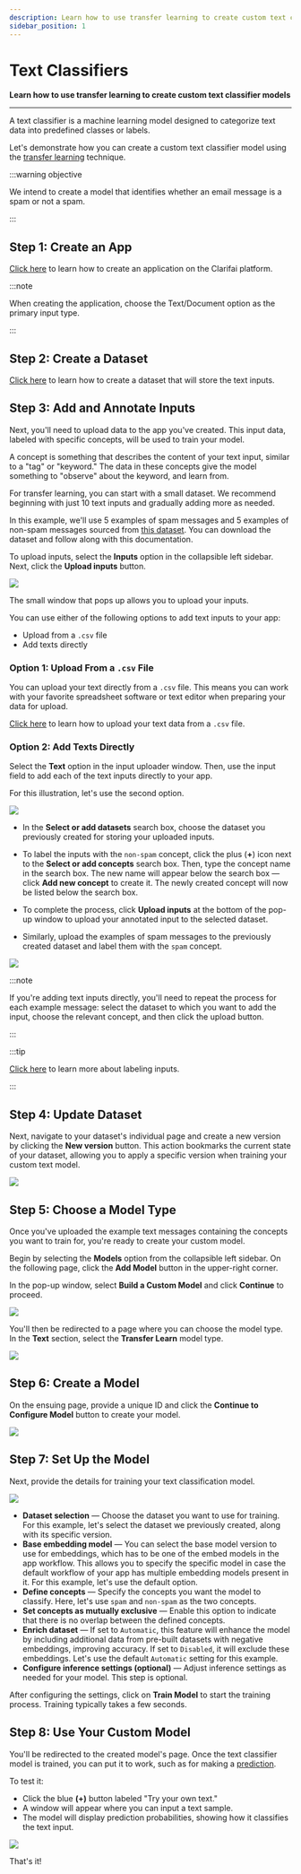 ```yaml
---
description: Learn how to use transfer learning to create custom text classifier models
sidebar_position: 1
---
```


# Text Classifiers 

**Learn how to use transfer learning to create custom text classifier models**
<hr />

A text classifier is a machine learning model designed to categorize text data into predefined classes or labels.

Let's demonstrate how you can create a custom text classifier model using the [transfer learning](README.mdx) technique.

:::warning objective

We intend to create a model that identifies whether an email message is a spam or not a spam. 

:::

## Step 1: Create an App

[Click here](https://docs.clarifai.com/clarifai-basics/applications/create-an-application/#create-an-application-on-the-portal) to learn how to create an application on the Clarifai platform.

:::note

When creating the application, choose the Text/Document option as the primary input type.

:::

## Step 2: Create a Dataset

[Click here](https://docs.clarifai.com/portal-guide/datasets/create-get-update-delete/#create-a-new-dataset) to learn how to create a dataset that will store the text inputs. 

## Step 3: Add and Annotate Inputs

Next, you'll need to upload data to the app you've created. This input data, labeled with specific concepts, will be used to train your model. 

A concept is something that describes the content of your text input, similar to a "tag" or "keyword." The data in these concepts give the model something to "observe" about the keyword, and learn from.

For transfer learning, you can start with a small dataset. We recommend beginning with just 10 text inputs and gradually adding more as needed. 

In this example, we'll use 5 examples of spam messages and 5 examples of non-spam messages sourced from [this dataset](https://www.kaggle.com/datasets/datatattle/email-classification-nlp). You can download the dataset and follow along with this documentation.

To upload inputs, select the **Inputs** option in the collapsible left sidebar. Next, click the **Upload inputs** button.

![](/img/others/nav-to-explorer_1.png)

The small window that pops up allows you to upload your inputs.

You can use either of the following options to add text inputs to your app:

 - Upload from a `.csv` file
 - Add texts directly

### Option 1: Upload From a `.csv` File

You can upload your text directly from a `.csv` file. This means you can work with your favorite spreadsheet software or text editor when preparing your data for upload. 

[Click here](https://docs.clarifai.com/portal-guide/advanced-topics/csv-and-tsv/) to learn how to upload your text data from a `.csv` file. 

### Option 2: Add Texts Directly

Select the **Text** option in the input uploader window. Then, use the input field to add each of the text inputs directly to your app. 

For this illustration, let's use the second option. 

![](/img/others/text-upload-inputs-1.png)

- In the **Select or add datasets** search box, choose the dataset you previously created for storing your uploaded inputs.

- To label the inputs with the `non-spam` concept, click the plus (**+**) icon next to the **Select or add concepts** search box. Then, type the concept name in the search box. The new name will appear below the search box — click **Add new concept** to create it. The newly created concept will now be listed below the search box.

- To complete the process, click **Upload inputs** at the bottom of the pop-up window to upload your annotated input to the selected dataset. 

- Similarly, upload the examples of spam messages to the previously created dataset and label them with the `spam` concept.

![](/img/others/text-upload-inputs-2-2.png)

:::note

If you're adding text inputs directly, you'll need to repeat the process for each example message: select the dataset to which you want to add the input, choose the relevant concept, and then click the upload button.

:::

:::tip

[Click here](https://docs.clarifai.com/portal-guide/annotate/create-get-update-delete) to learn more about labeling inputs.

:::

## Step 4: Update Dataset

Next, navigate to your dataset's individual page and create a new version by clicking the **New version** button. This action bookmarks the current state of your dataset, allowing you to apply a specific version when training your custom text model.

![](/img/others/text-add-dataset.png)

## Step 5: Choose a Model Type

Once you've uploaded the example text messages containing the concepts you want to train for, you're ready to create your custom model.

Begin by selecting the **Models** option from the collapsible left sidebar. On the following page, click the **Add Model** button in the upper-right corner.

In the pop-up window, select **Build a Custom Model** and click **Continue** to proceed.

![](/img/others/text-model-mode.png)

You'll then be redirected to a page where you can choose the model type. In the **Text** section, select the **Transfer Learn** model type.

![](/img/others/select-model-type.png)

## Step 6: Create a Model

On the ensuing page, provide a unique ID and click the **Continue to Configure Model** button to create your model.

![](/img/others/text-create-model-2.png) 

## Step 7: Set Up the Model

Next, provide the details for training your text classification model.

![](/img/others/custom-transfer-text-model-1.png) 

- **Dataset selection** — Choose the dataset you want to use for training. For this example, let's select the dataset we previously created, along with its specific version.
- **Base embedding model** — You can select the base model version to use for embeddings, which has to be one of the embed models in the app workflow. This allows you to specify the specific model in case the default workflow of your app has multiple embedding models present in it. For this example, let's use the default option.
- **Define concepts** — Specify the concepts you want the model to classify. Here, let's use `spam` and `non-spam` as the two concepts.
- **Set concepts as mutually exclusive** — Enable this option to indicate that there is no overlap between the defined concepts.
- **Enrich dataset** — If set to `Automatic`, this feature will enhance the model by including additional data from pre-built datasets with negative embeddings, improving accuracy. If set to `Disabled`, it will exclude these embeddings. Let's use the default `Automatic` setting for this example.
- **Configure inference settings (optional)** — Adjust inference settings as needed for your model. This step is optional.

After configuring the settings, click on **Train Model** to start the training process. Training typically takes a few seconds.

## Step 8: Use Your Custom Model

You'll be redirected to the created model's page. Once the text classifier model is trained, you can put it to work, such as for making a [prediction](https://docs.clarifai.com/portal-guide/ppredict/).

To test it:

- Click the blue **(+)** button labeled "Try your own text."
- A window will appear where you can input a text sample.
- The model will display prediction probabilities, showing how it classifies the text input.


![](/img/others/custom-transfer-text-model-2.png) 

That's it!
